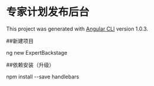 # 专家计划发布后台

This project was generated with [Angular CLI](https://github.com/angular/angular-cli) version 1.0.3. 

##新建项目

ng new ExpertBackstage

##依赖安装（升级）

npm install --save handlebars